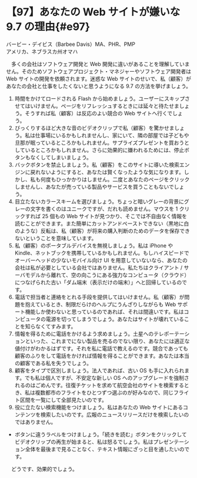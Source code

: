 # 【97】あなたの Web サイトが嫌いな 9.7 の理由{#e97}

<div class="author">バービー・デイビス（Barbee Davis）<span class="author_title">MA、PHR、PMP</span></div>
<div class="author_address">アメリカ、ネブラスカ州オマハ</div>

　多くの会社はソフトウェア開発と Web 開発に違いがあることを理解していません。そのためソフトウェアプロジェクト・マネジャーやソフトウェア開発者は Web サイトの開発を依頼されます。迷惑な Web サイトのせいで、私（顧客）があなたの会社と仕事をしたくないと思うようになる 9.7 の方法を挙げましょう。

1. 時間をかけてロードされる Flash から始めましょう。ユーザーにスキップさせてはいけません。ページをリフレッシュするときには延々と待たせましょう。そうすれば私（顧客）は反応のよい競合の Web サイトへ行くでしょう。
2. びっくりするほど大きな音のビデオクリップで私（顧客）を驚かせましょう。私は仕事場にいるかもしれませんし、家にいて、隣の部屋では子どもや旦那が眠っているところかもしれません。サプライズプレゼントを買おうとしているところかもしれません。さらに効果的に嫌われるためには、停止ボタンもなくしてしまいましょう。
3. バックボタンを禁止しましょう。私（顧客）をこのサイトに導いた検索エンジンに戻れないようにすると、あなたは賢くなったような気になります。しかし、私も何度もひっかかりはしません。二度とあなたのページをクリックしませんし、あなたが売っている製品やサービスを買うこともないでしょう。
4. 目立たないカラースキームを選びましょう。ちょっと暗いグレーの背景にグレーの文字を書くのはユニークですが、だれも読めません。マウスを 1 クリックすれば 25 個もの Web サイトが見つかり、そこでは不自由なく情報を読むことができます。また簡単にカットアンドペーストできない（黒地に白のような）反転は、私（顧客）が将来の購入判断のためのデータを保存できないということを意味しています。
5. 私（顧客）のポータブルデバイスを無視しましょう。私は iPhone や Kindle、ネットブックを携帯しているかもしれません。もしハイスピードでオーバーヘッドの少ないモバイル向け UI を用意していないなら、あなたの会社は私が必要としている会社ではありません。私たちはクライアント / サーバモデルから離れて、空の向こうにある強力なコンピュータ（クラウド）につなげられた古い「ダム端末（表示だけの端末）」へと回帰しているのです。
6. 電話で担当者と連絡をとれる手段を提供してはいけません。私（顧客）が問題を抱えているとき、制限だらけのヘルプにうんざりしながらも Web サポート機能しか使わないと思っているのであれば、それは間違いです。私はコンピュータの電源を切ってしまうでしょう。あなたはサイトが壊れていることを知らなくてすみます。
7. 情報を得るために電話をかけるよう求めましょう。土星へのテレポーテーションといった、これまでにない製品を売るのでない限り、あなたには適正な値付けがわかるはずです。それを私に電話で教えるのです。競合であっても顧客のふりをして電話をかければ情報を得ることができます。あなたは本当の顧客である私を失うでしょう。
8. 顧客をタイプで区別しましょう。法人であれば、古い OS も手に入れられます。でも私は個人ですが、不安定な新しい OS へのアップグレードを強制されるのはごめんです。往復チケットを求めて航空会社のサイトを検索するとき、私は複数都市のフライトをひとつずつ選ぶのが好みなので、同じフライト区間を一覧にして全部見たいのです。
9. 役に立たない検索機能をつけましょう。私はあなたの Web サイトにあるコンテンツを検索したいのです。広報のニュースリリースだけを検索したいのではありません。

<ul class="label_9_7">
<li>ボタンに違うラベルをつけましょう。「続きを読む」ボタンをクリックしてビデオクリップの再生が始まると、私は怒るでしょう。私はプレゼンテーション全体を最後まで見ることなく、テキスト情報にざっと目を通したいのです。</li>
</ul>

　どうです、効果的でしょう。
